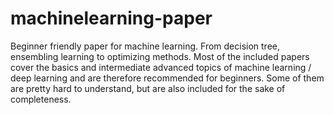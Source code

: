 # machinelearning-paper

Beginner friendly paper for machine learning. From decision tree, ensembling learning to optimizing methods. 
Most of the included papers cover the basics and intermediate advanced topics of machine learning / deep learning 
and are therefore recommended for beginners. Some of them are pretty hard to understand, but are also included for the sake 
of completeness.
